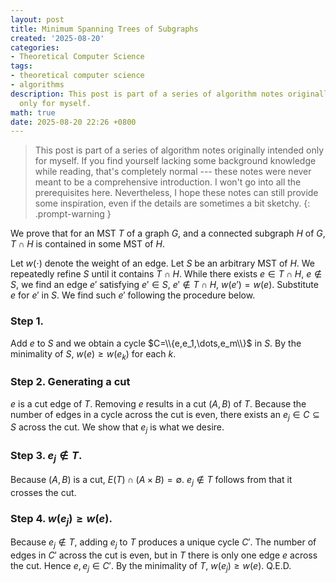 ```yaml
---
layout: post
title: Minimum Spanning Trees of Subgraphs
created: '2025-08-20'
categories:
- Theoretical Computer Science
tags:
- theoretical computer science
- algorithms
description: This post is part of a series of algorithm notes originally intended
  only for myself.
math: true
date: 2025-08-20 22:26 +0800
---
```

> This post is part of a series of algorithm notes originally intended only for myself. If you find yourself lacking some background knowledge while reading, that's completely normal --- these notes were never meant to be a comprehensive introduction. I won't go into all the prerequisites here. Nevertheless, I hope these notes can still provide some inspiration, even if the details are sometimes a bit sketchy.
{: .prompt-warning }

We prove that for an MST $T$ of a graph $G$, and a connected subgraph $H$ of $G$, $T\cap H$ is contained in some MST of $H$.

Let $w(\cdot)$ denote the weight of an edge. Let $S$ be an arbitrary MST of $H$. We repeatedly refine $S$ until it contains $T\cap H$. While there exists $e\in T\cap H$, $e\not\in S$, we find an edge $e'$ satisfying $e'\in S$, $e'\not\in T\cap H$, $w(e')=w(e)$. Substitute $e$ for $e'$ in $S$. We find such $e'$ following the procedure below.

### Step 1.
Add $e$ to $S$ and we obtain a cycle $C=\\{e,e_1,\dots,e_m\\}$ in $S$. By the minimality of $S$, $w(e)\geq w(e_k)$ for each $k$.

### Step 2. Generating a cut
$e$ is a cut edge of $T$. Removing $e$ results in a cut $(A,B)$ of $T$. Because the number of edges in a cycle across the cut is even, there exists an $e_j\in C\subseteq S$ across the cut. We show that $e_j$ is what we desire.

### Step 3. $e_j\not\in T$.
Because $(A,B)$ is a cut, $E(T)\cap(A\times B)=\emptyset$. $e_j\not\in T$ follows from that it crosses the cut.

### Step 4. $w(e_j)\geq w(e)$.
Because $e_j\not\in T$, adding $e_j$ to $T$ produces a unique cycle $C'$. The number of edges in $C'$ across the cut is even, but in $T$ there is only one edge $e$ across the cut. Hence $e,e_j\in C'$. By the minimality of $T$, $w(e_j)\geq w(e)$. Q.E.D.